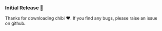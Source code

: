 ### Initial Release 🚀

Thanks for downloading chibi ❤️.
If you find any bugs, please raise an issue on github.